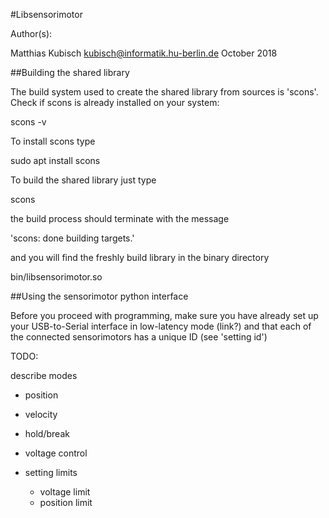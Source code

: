 #Libsensorimotor

Author(s):  

Matthias Kubisch
kubisch@informatik.hu-berlin.de
October 2018


##Building the shared library

The build system used to create the shared library from sources is 'scons'.
Check if scons is already installed on your system:

  scons -v

To install scons type

  sudo apt install scons

To build the shared library just type

  scons

the build process should terminate with the message

  'scons: done building targets.'

and you will find the freshly build library in the binary directory

  bin/libsensorimotor.so


##Using the sensorimotor python interface

Before you proceed with programming, make sure you have already set up your USB-to-Serial interface in low-latency mode (link?) and that each of the connected sensorimotors has a unique ID (see 'setting id')

TODO:

describe modes
- position
- velocity
- hold/break
- voltage control

- setting limits
	- voltage limit
	- position limit

